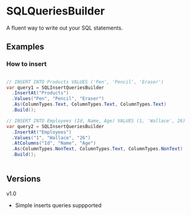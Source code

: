 # SQLQueriesBuilder
A fluent way to write out your SQL statements.

## Examples

### How to insert

```c#

// INSERT INTO Products VALUES ('Pen', 'Pencil', 'Eraser')
var query1 = SQLInsertQueriesBuilder
  .InsertAt("Products")
  .Values("Pen", "Pencil", "Eraser")
  .As(ColumnTypes.Text, ColumnTypes.Text, ColumnTypes.Text)
  .Build();

// INSERT INTO Employees (Id, Name, Age) VALUES (1, 'Wallace', 26)
var query2 = SQLInsertQueriesBuilder
  .InsertAt("Employees")
  .Values("1", "Wallace", "26")
  .AtColumns("Id", "Name", "Age")
  .As(ColumnTypes.NonText, ColumnTypes.Text, ColumnTypes.NonText)
  .Build();
  
```

## Versions

v1.0
- Simple inserts queries suppported
